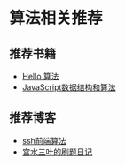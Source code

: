 # 算法相关推荐

## 推荐书籍
* [Hello 算法](https://www.hello-algo.com/)
* [JavaScript数据结构和算法](https://www.ituring.com.cn/book/2653)

## 推荐博客
* [ssh前端算法](https://github.com/sl1673495/leetcode-javascript)
* [宫水三叶的刷题日记](https://github.com/SharingSource/LogicStack-LeetCode)
